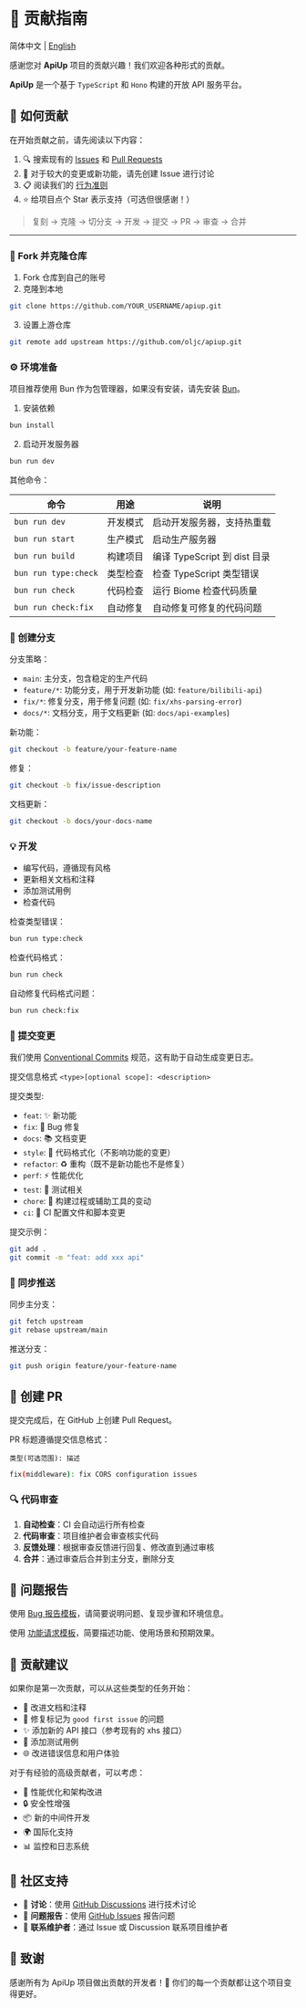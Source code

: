 # 🤝 贡献指南

简体中文 | [English](./CONTRIBUTING.en-US.md)

感谢您对 **ApiUp** 项目的贡献兴趣！我们欢迎各种形式的贡献。

**ApiUp** 是一个基于 `TypeScript` 和 `Hono` 构建的开放 API 服务平台。

## 🌟 如何贡献

在开始贡献之前，请先阅读以下内容：

1. 🔍 搜索现有的 [Issues](https://github.com/oljc/apiup/issues) 和 [Pull Requests](https://github.com/oljc/apiup/pulls)
2. 💬 对于较大的变更或新功能，请先创建 Issue 进行讨论
3. 📋 阅读我们的 [行为准则](https://github.com/oljc/apiup/blob/main/.github/CODE_OF_CONDUCT.md)
4. ⭐ 给项目点个 Star 表示支持（可选但很感谢！）


> 复刻 → 克隆 → 切分支 → 开发 → 提交 → PR → 审查 → 合并

----

### 🔗 Fork 并克隆仓库

1. Fork 仓库到自己的账号
2. 克隆到本地
```bash
git clone https://github.com/YOUR_USERNAME/apiup.git
```

3. 设置上游仓库
```bash
git remote add upstream https://github.com/oljc/apiup.git
```


### ⚙️ 环境准备

项目推荐使用 Bun 作为包管理器，如果没有安装，请先安装 [Bun](https://bun.com/)。

1. 安装依赖
```bash
bun install
```

2. 启动开发服务器
```bash
bun run dev
```

其他命令：

| 命令 | 用途 | 说明 |
|------|------|------|
| `bun run dev` | 开发模式 | 启动开发服务器，支持热重载 |
| `bun run start` | 生产模式 | 启动生产服务器 |
| `bun run build` | 构建项目 | 编译 TypeScript 到 dist 目录 |
| `bun run type:check` | 类型检查 | 检查 TypeScript 类型错误 |
| `bun run check` | 代码检查 | 运行 Biome 检查代码质量 |
| `bun run check:fix` | 自动修复 | 自动修复可修复的代码问题 |


### 🌲 创建分支

分支策略：

- `main`: 主分支，包含稳定的生产代码
- `feature/*`: 功能分支，用于开发新功能 (如: `feature/bilibili-api`)
- `fix/*`: 修复分支，用于修复问题 (如: `fix/xhs-parsing-error`)
- `docs/*`: 文档分支，用于文档更新 (如: `docs/api-examples`)

新功能：

```bash
git checkout -b feature/your-feature-name
```

修复：

```bash
git checkout -b fix/issue-description
```

文档更新：

```bash
git checkout -b docs/your-docs-name
```

### 💡 开发

- 编写代码，遵循现有风格
- 更新相关文档和注释
- 添加测试用例
- 检查代码

检查类型错误：
```bash
bun run type:check
```

检查代码格式：
```bash
bun run check
```

自动修复代码格式问题：
```bash
bun run check:fix
```


### 📄 提交变更

我们使用 [Conventional Commits](https://www.conventionalcommits.org/) 规范，这有助于自动生成变更日志。

提交信息格式 `<type>[optional scope]: <description>`

提交类型:

- `feat`: ✨ 新功能
- `fix`: 🐛 Bug 修复
- `docs`: 📚 文档变更
- `style`: 🎨 代码格式化（不影响功能的变更）
- `refactor`: ♻️ 重构（既不是新功能也不是修复）
- `perf`: ⚡ 性能优化
- `test`: 🧪 测试相关
- `chore`: 🔧 构建过程或辅助工具的变动
- `ci`: 👷 CI 配置文件和脚本变更


提交示例：
```bash
git add .
git commit -m "feat: add xxx api"
```


### 🔄 同步推送

同步主分支：

```bash
git fetch upstream
git rebase upstream/main
```
    
推送分支：

```bash
git push origin feature/your-feature-name
```

## 📝 创建 PR

提交完成后，在 GitHub 上创建 Pull Request。

PR 标题遵循提交信息格式：

`类型(可选范围): 描述`

```bash
fix(middleware): fix CORS configuration issues
```


### 🔍 代码审查

1. **自动检查**：CI 会自动运行所有检查
2. **代码审查**：项目维护者会审查核实代码
3. **反馈处理**：根据审查反馈进行回复、修改直到通过审核
4. **合并**：通过审查后合并到主分支，删除分支



## 🐛 问题报告

使用 [Bug 报告模板](https://github.com/oljc/apiup/issues/new?template=bug-report.yml)，请简要说明问题、复现步骤和环境信息。

使用 [功能请求模板](https://github.com/oljc/apiup/issues/new?template=feature.yml)，简要描述功能、使用场景和预期效果。

## 🎯 贡献建议

如果你是第一次贡献，可以从这些类型的任务开始：

- 📝 改进文档和注释
- 🐛 修复标记为 `good first issue` 的问题
- ✨ 添加新的 API 接口（参考现有的 xhs 接口）
- 🧪 添加测试用例
- 🌐 改进错误信息和用户体验


对于有经验的高级贡献者，可以考虑：

- 🚀 性能优化和架构改进
- 🔒 安全性增强
- 📦 新的中间件开发
- 🌍 国际化支持
- 📊 监控和日志系统

## 💬 社区支持

- 💬 **讨论**：使用 [GitHub Discussions](https://github.com/oljc/apiup/discussions) 进行技术讨论
- 🐛 **问题报告**：使用 [GitHub Issues](https://github.com/oljc/apiup/issues) 报告问题
- 📧 **联系维护者**：通过 Issue 或 Discussion 联系项目维护者

## 🙏 致谢

感谢所有为 ApiUp 项目做出贡献的开发者！🎉 你们的每一个贡献都让这个项目变得更好。
